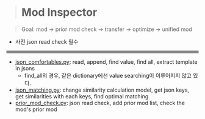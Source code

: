 > # Mod Inspector

> Goal: mod -> prior mod check -> transfer -> optimize -> unified mod

- 사전 json read check 필수

<hr style="border-style: dotted; opacity: 0.5;" />

- [json_comfortables.py](common/json_comfortables.py): read, append, find value, find all, extract template in jsons
  - find_all의 경우, 같은 dictionary에선 value searching이 이루어지지 않고 있다.
- [json_matching.py](common/json_matching.py): change similarity calculation model, get json keys, get similarities with each keys, find optimal matching
- [prior_mod_check.py](prior_mod_check.py): json read check, add prior mod list, check the mod's prior mod
